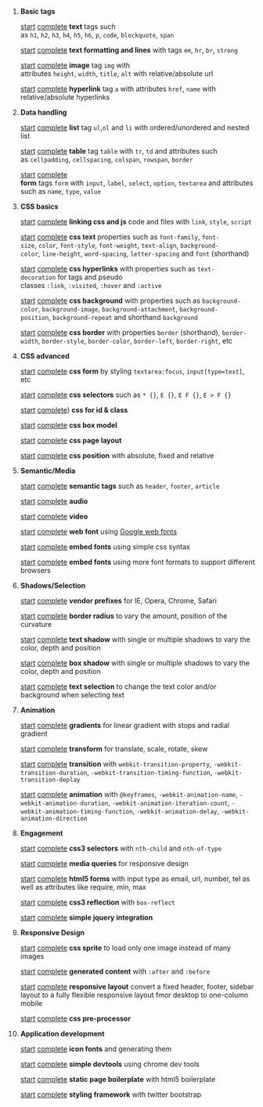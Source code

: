 1. **Basic tags**

    [start](start/001-text) [complete](complete/001-text) **text** tags such as `h1`, `h2`, `h3`, `h4`, `h5`, `h6`, `p`, `code`, `blockquote`, `span`

    [start](start/002-text-format) [complete](complete/002-text-format) **text formatting and lines** with tags `em`, `hr`, `br`, `strong`

    [start](start/003-images) [complete](complete/003-images) **image** tag `img` with attributes `height`, `width`, `title`, `alt` with relative/absolute url

    [start](start/004-hyperlinks) [complete](complete/004-hyperlinks) **hyperlink** tag `a` with attributes `href`, `name` with relative/absolute hyperlinks

2. **Data handling**

    [start](start/005-list) [complete](complete/005-list) **list** tag `ul`,`ol` and `li` with ordered/unordered and nested list

    [start](start/006-tables) [complete](complete/006-tables) **table** tag `table` with `tr`, `td` and attributes such as `cellpadding`, `cellspacing`, `colspan`, `rowspan`, `border`

    [start](start/007-forms) [complete](complete/007-forms)  **form** tags `form` with `input`, `label`, `select`, `option`, `textarea` and attributes such as `name`, `type`, `value`


3. **CSS basics**

    [start](start/008-linking-css-js) [complete](complete/008-linking-css-js) **linking css and js** code and files with `link`, `style`, `script`

    [start](start/009-css-text) [complete](complete/009-css-text) **css text** properties such as `font-family`, `font-size`, `color`, `font-style`, `font-weight`, `text-align`, `background-color`, `line-height`, `word-spacing`, `letter-spacing` and `font` (shorthand)

    [start](start/010-css-hyperlinks) [complete](complete/010-css-hyperlinks) **css hyperlinks** with properties such as `text-decoration` for tags and pseudo classes `:link`, `:visited`, `:hover` and `:active`
    
    [start](start/011-css-background) [complete](complete/011-css-background)  **css background** with properties such as `background-color`, `background-image`, `background-attachment`, `background-position`, `background-repeat` and shorthand `background`

    [start](start/012-css-border) [complete](complete/012-css-border) **css border** with properties `border` (shorthand), `border-width`, `border-style`, `border-color`, `border-left`, `border-right`, etc

4. **CSS advanced**

    [start](start/013-css-form) [complete](complete/013-css-form) **css form** by styling `textarea:focus`, `input[type=text]`, etc

    [start](start/014-css-selectors) [complete](complete/014-css-selectors) **css selectors** such as `* {}`, `E {}`, `E F {}`, `E > F {}`

    [start](start/015-css-id-class) [complete](complete/015-css-id-class)) **css for id & class**

    [start](start/016-css-box-model) [complete](complete/016-css-box-model) **css box model**

    [start](start/017-css-page-layout) [complete](complete/017-css-page-layout) **css page layout**

    [start](start/018-dev-position) [complete](complete/018-dev-position) **css position** with absolute, fixed and relative

5. **Semantic/Media**

    [start](start/019-css-semantic-tags) [complete](complete/019-css-semantic-tags) **semantic tags** such as `header`, `footer`, `article`

    [start](start/020-audio) [complete](complete/020-audio) **audio**

    [start](start/021-video) [complete](complete/021-video) **video**

    [start](start/022-webfont) [complete](complete/022-webfont) **web font** using [Google web fonts](https://www.google.com/fonts)

    [start](start/023-embedded-fonts) [complete](complete/023-embedded-fonts) **embed fonts** using simple css syntax

    [start](start/024-embed-compatible-fonts) [complete](complete/024-embed-compatible-fonts) **embed fonts** using more font formats to support different browsers


6. **Shadows/Selection**

    [start](start/025-vendor-prefix) [complete](complete/025-vendor-prefix) **vendor prefixes** for IE, Opera, Chrome, Safari

    [start](start/026-border-radius) [complete](complete/026-border-radius) **border radius** to vary the amount, position of the curvature

    [start](start/027-text-shadow) [complete](complete/027-text-shadow) **text shadow** with single or multiple shadows to vary the color, depth and position

    [start](start/028-box-shadow) [complete](complete/028-box-shadow) **box shadow** with single or multiple shadows to vary the color, depth and position

    [start](start/029-text-selection) [complete](complete/029-text-selection) **text selection** to change the text color and/or background when selecting text


7. **Animation**

    [start](start/030-gradients) [complete](complete/030-gradients) **gradients** for linear gradient with stops and radial gradient

    [start](start/031-transform) [complete](complete/031-transform) **transform** for translate, scale, rotate, skew

    [start](start/032-transition) [complete](complete/032-transition) **transition** with `webkit-transition-property`, `-webkit-transition-duration`, `-webkit-transition-timing-function`, `-webkit-transition-deplay`

    [start](start/033-animation) [complete](complete/033-animation) **animation** with `@keyframes`, `-webkit-animation-name`, `-webkit-animation-duration`, `-webkit-animation-iteration-count`, `-webkit-animation-timing-function`, `-webkit-animation-delay`, `-webkit-animation-direction`


8. **Engagement**

    [start](start/034-css3-selectors) [complete](complete/034-css3-selectors) **css3 selectors** with `nth-child` and `nth-of-type`

    [start](start/035-media-queries) [complete](complete/035-media-queries) **media queries** for responsive design

    [start](start/036-html5-form) [complete](complete/036-html5-form) **html5 forms** with input type as email, url, number, tel as well as attributes like require, min, max

    [start](start/037-reflection) [complete](complete/037-reflection) **css3 reflection** with `box-reflect`

    [start](start/038-simple-jquery-integration) [complete](complete/038-simple-jquery-integration) **simple jquery integration** 

9. **Responsive Design**

    [start](start/039-css-sprite) [complete](complete/039-css-sprite) **css sprite** to load only one image instead of many images

    [start](start/040-generated-content) [complete](complete/040-generated-content) **generated content** with `:after` and `:before`

    [start](start/041-responsive-layout) [complete](complete/041-responsive-layout) **responsive layout** convert a fixed header, footer, sidebar layout to a fully flexible responsive layout fmor desktop to one-column mobile

    [start](start/042-css-preprocessor) [complete](complete/042-css-preprocessor) **css pre-processor**  

10. **Application development**

    [start](start/043-icon-fonts) [complete](complete/043-icon-fonts) **icon fonts** and generating them

    [start](start/044-simple-devtools) [complete](complete/044-simple-devtools) **simple devtools** using chrome dev tools

    [start](start/045-html5-boilerplate) [complete](complete/045-html5-boilerplate) **static page boilerplate** with html5 boilerplate

    [start](start/046-twitter-bootstrap) [complete](complete/046-twitter-bootstrap) **styling framework** with twitter bootstrap